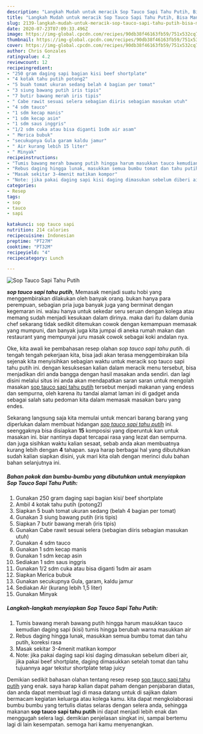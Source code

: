 ```yaml
---
description: "Langkah Mudah untuk meracik Sop Tauco Sapi Tahu Putih, Bisa Manjain Lidah"
title: "Langkah Mudah untuk meracik Sop Tauco Sapi Tahu Putih, Bisa Manjain Lidah"
slug: 2139-langkah-mudah-untuk-meracik-sop-tauco-sapi-tahu-putih-bisa-manjain-lidah
date: 2020-07-23T07:09:33.496Z
image: https://img-global.cpcdn.com/recipes/90db38f46163fb59/751x532cq70/sop-tauco-sapi-tahu-putih-foto-resep-utama.jpg
thumbnail: https://img-global.cpcdn.com/recipes/90db38f46163fb59/751x532cq70/sop-tauco-sapi-tahu-putih-foto-resep-utama.jpg
cover: https://img-global.cpcdn.com/recipes/90db38f46163fb59/751x532cq70/sop-tauco-sapi-tahu-putih-foto-resep-utama.jpg
author: Chris Gonzales
ratingvalue: 4.2
reviewcount: 12
recipeingredient:
- "250 gram daging sapi bagian kisi beef shortplate"
- "4 kotak tahu putih potong2"
- "5 buah tomat ukuran sedang belah 4 bagian per tomat"
- "3 siung bawang putih iris tipis"
- "7 butir bawang merah iris tipis"
- " Cabe rawit sesuai selera sebagian diiris sebagian masukan utuh"
- "4 sdm tauco"
- "1 sdm kecap manis"
- "1 sdm kecap asin"
- "1 sdm saus inggris"
- "1/2 sdm cuka atau bisa diganti 1sdm air asam"
- " Merica bubuk"
- "secukupnya Gula garam kaldu jamur"
- " Air kurang lebih 15 liter"
- " Minyak"
recipeinstructions:
- "Tumis bawang merah bawang putih hingga harum masukkan tauco kemudian daging sapi (kisi) tumis hingga berubah warna masukkan air"
- "Rebus daging hingga lunak, masukkan semua bumbu tomat dan tahu putih, koreksi rasa"
- "Masak sekitar 3-4menit matikan kompor"
- "Note: jika pakai daging sapi kisi daging dimasukan sebelum diberi air, jika pakai beef shortplate, daging dimasukkan setelah tomat dan tahu tujuannya agar tekstur shortplate tetap juicy"
categories:
- Resep
tags:
- sop
- tauco
- sapi

katakunci: sop tauco sapi 
nutrition: 214 calories
recipecuisine: Indonesian
preptime: "PT27M"
cooktime: "PT32M"
recipeyield: "4"
recipecategory: Lunch

---
```



![Sop Tauco Sapi Tahu Putih](https://img-global.cpcdn.com/recipes/90db38f46163fb59/751x532cq70/sop-tauco-sapi-tahu-putih-foto-resep-utama.jpg)

<b><i>sop tauco sapi tahu putih</i></b>, Memasak menjadi suatu hobi yang menggembirakan dilakukan oleh banyak orang. bukan hanya para perempuan, sebagian pria juga banyak juga yang berminat dengan kegemaran ini. walau hanya untuk sekedar seru seruan dengan kolega atau memang sudah menjadi kesukaan dalam dirinya. maka dari itu dalam dunia chef sekarang tidak sedikit ditemukan cowok dengan kemampuan memasak yang mumpuni, dan banyak juga kita jumpai di aneka rumah makan dan restaurant yang mempunyai juru masak cowok sebagai koki andalan nya.



Oke, kita awali ke pembahasan resep olahan <i>sop tauco sapi tahu putih</i>. di tengah tengah pekerjaan kita, bisa jadi akan terasa menggembirakan bila sejenak kita menyisihkan sebagian waktu untuk meracik sop tauco sapi tahu putih ini. dengan kesuksesan kalian dalam meracik menu tersebut, bisa menjadikan diri anda bangga dengan hasil masakan anda sendiri. dan lagi disini melalui situs ini anda akan mendapatkan saran saran untuk mengolah masakan <u>sop tauco sapi tahu putih</u> tersebut menjadi makanan yang endess dan sempurna, oleh karena itu tandai alamat laman ini di gadget anda sebagai salah satu pedoman kita dalam memasak masakan baru yang endes.


Sekarang langsung saja kita memulai untuk mencari barang barang yang diperlukan dalam membuat hidangan <u><i>sop tauco sapi tahu putih</i></u> ini. seenggaknya bisa disiapkan <b>15</b> komposisi yang diperuntuk kan untuk masakan ini. biar nantinya dapat tercapai rasa yang lezat dan sempurna. dan juga sisihkan waktu kalian sesaat, sebab anda akan membuatnya kurang lebih dengan <b>4</b> tahapan. saya harap berbagai hal yang dibutuhkan sudah kalian siapkan disini, yuk mari kita olah dengan merinci dulu bahan bahan selanjutnya ini.

<!--inarticleads1-->

##### Bahan pokok dan bumbu-bumbu yang dibutuhkan untuk menyiapkan Sop Tauco Sapi Tahu Putih:

1. Gunakan 250 gram daging sapi bagian kisi/ beef shortplate
1. Ambil 4 kotak tahu putih (potong2)
1. Siapkan 5 buah tomat ukuran sedang (belah 4 bagian per tomat)
1. Gunakan 3 siung bawang putih (iris tipis)
1. Siapkan 7 butir bawang merah (iris tipis)
1. Gunakan  Cabe rawit sesuai selera (sebagian diiris sebagian masukan utuh)
1. Gunakan 4 sdm tauco
1. Gunakan 1 sdm kecap manis
1. Gunakan 1 sdm kecap asin
1. Sediakan 1 sdm saus inggris
1. Gunakan 1/2 sdm cuka atau bisa diganti 1sdm air asam
1. Siapkan  Merica bubuk
1. Gunakan secukupnya Gula, garam, kaldu jamur
1. Sediakan  Air (kurang lebih 1,5 liter)
1. Gunakan  Minyak




<!--inarticleads2-->

##### Langkah-langkah menyiapkan Sop Tauco Sapi Tahu Putih:

1. Tumis bawang merah bawang putih hingga harum masukkan tauco kemudian daging sapi (kisi) tumis hingga berubah warna masukkan air
1. Rebus daging hingga lunak, masukkan semua bumbu tomat dan tahu putih, koreksi rasa
1. Masak sekitar 3-4menit matikan kompor
1. Note: jika pakai daging sapi kisi daging dimasukan sebelum diberi air, jika pakai beef shortplate, daging dimasukkan setelah tomat dan tahu tujuannya agar tekstur shortplate tetap juicy




Demikian sedikit bahasan olahan tentang resep resep <u>sop tauco sapi tahu putih</u> yang enak. saya harap kalian dapat paham dengan penjabaran diatas, dan anda dapat membuat lagi di masa datang untuk di sajikan dalam bermacam kegiatan keluarga atau kolega kamu. kita dapat mengkolaborasi bumbu bumbu yang tertulis diatas selaras dengan selera anda, sehingga makanan <b>sop tauco sapi tahu putih</b> ini dapat menjadi lebih enak dan menggugah selera lagi. demikian penjelasan singkat ini, sampai bertemu lagi di lain kesempatan. semoga hari kamu menyenangkan.
